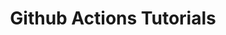---
title: Github Actions Tutorials
layout: page
parent: Github Actions
has_children: true
nav_order: 999
---